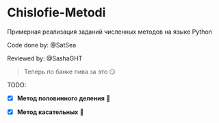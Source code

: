 # Chislofie-Metodi

Примерная реализация заданий численных методов на языке Python

Code done by:  @SatSea

Reviewed by:  @SashaGHT

> Теперь по банке пива за это 😏


TODO:
- [x] **Метод половинного деления** 🐌
- [x] **Метод касательных** 🐸


